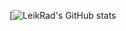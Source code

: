 [![LeikRad's GitHub stats](https://github-readme-stats.vercel.app/api?username=LeikRad&theme=gotham&show_icons=true)
